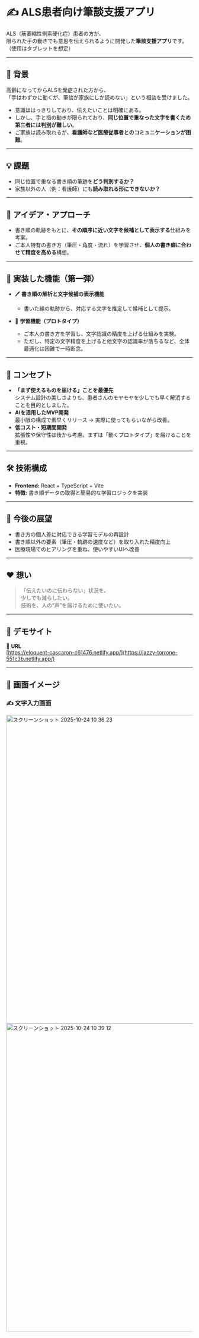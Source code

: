 # ✍️ ALS患者向け筆談支援アプリ

ALS（筋萎縮性側索硬化症）患者の方が、  
限られた手の動きでも意思を伝えられるように開発した**筆談支援アプリ**です。（使用はタブレットを想定）

---

## 🌱 背景

高齢になってからALSを発症された方から、  
「手はわずかに動くが、筆談が家族にしか読めない」という相談を受けました。

- 意識ははっきりしており、伝えたいことは明確にある。  
- しかし、手と指の動きが限られており、**同じ位置で重なった文字を書くため第三者には判別が難しい**。  
- ご家族は読み取れるが、**看護師など医療従事者とのコミュニケーションが困難**。

---

## 💡 課題

- 同じ位置で重なる書き順の筆跡を**どう判別するか？**  
- 家族以外の人（例：看護師）にも**読み取れる形にできないか？**

---

## 🧠 アイデア・アプローチ

- 書き順の軌跡をもとに、**その順序に近い文字を候補として表示する**仕組みを考案。  
- ご本人特有の書き方（筆圧・角度・流れ）を学習させ、**個人の書き癖に合わせて精度を高める**構想。  

---

## 🧩 実装した機能（第一弾）

- 🖊 **書き順の解析と文字候補の表示機能**  
  - 書いた線の軌跡から、対応する文字を推定して候補として提示。  

- 🧠 **学習機能（プロトタイプ）**  
  - ご本人の書き方を学習し、文字認識の精度を上げる仕組みを実験。  
  - ただし、特定の文字精度を上げると他文字の認識率が落ちるなど、全体最適化は困難で一時断念。

---

## 🎯 コンセプト

- **「まず使えるものを届ける」ことを最優先**  
  システム設計の美しさよりも、患者さんのモヤモヤを少しでも早く解消することを目的としました。  
- **AIを活用したMVP開発**  
  最小限の構成で素早くリリース → 実際に使ってもらいながら改善。  
- **低コスト・短期間開発**  
  拡張性や保守性は後から考慮。まずは「動くプロトタイプ」を届けることを重視。

---

## 🛠 技術構成

- **Frontend:** React + TypeScript + Vite  
- **特徴:** 書き順データの取得と簡易的な学習ロジックを実装  

---

## 🚧 今後の展望

- 書き方の個人差に対応できる学習モデルの再設計  
- 書き順以外の要素（筆圧・軌跡の速度など）を取り入れた精度向上  
- 医療現場でのヒアリングを重ね、使いやすいUIへ改善  

---

## ❤️ 想い

> 「伝えたいのに伝わらない」状況を、  
>  少しでも減らしたい。  
>  技術を、人の“声”を届けるために使いたい。

---

## 🚀 デモサイト
🔗 **URL**  
[https://eloquent-cascaron-c61476.netlify.app/](https://jazzy-torrone-551c3b.netlify.app/)

---
## 🎨 画面イメージ

### ✍️ 文字入力画面
<img width="895" height="830" alt="スクリーンショット 2025-10-24 10 36 23" src="https://github.com/user-attachments/assets/004c4db2-284f-467a-8d46-ffd9d508a238" />
<img width="895" height="830" alt="スクリーンショット 2025-10-24 10 39 12" src="https://github.com/user-attachments/assets/490f612f-e959-409e-8d4f-80ec74d42f02" />


